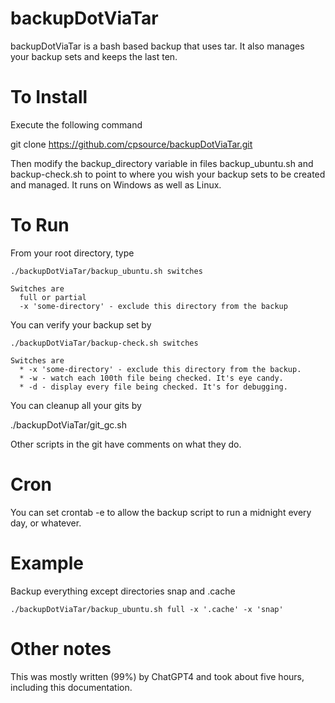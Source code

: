 # backupDotViaTar
backupDotViaTar is a bash based backup that uses tar. It also manages your backup sets and keeps the last ten.

# To Install

Execute the following command

  git clone https://github.com/cpsource/backupDotViaTar.git
  
Then modify the backup_directory variable in files backup_ubuntu.sh and backup-check.sh to point to where you wish your backup sets to be created and managed. It runs on Windows as well as Linux.

# To Run

From your root directory, type

	./backupDotViaTar/backup_ubuntu.sh switches
	
	Switches are
	  full or partial
	  -x 'some-directory' - exclude this directory from the backup
You can verify your backup set by

	./backupDotViaTar/backup-check.sh switches
	
	Switches are
	  * -x 'some-directory' - exclude this directory from the backup.
	  * -w - watch each 100th file being checked. It's eye candy.
	  * -d - display every file being checked. It's for debugging.

You can cleanup all your gits by

  ./backupDotViaTar/git_gc.sh
  
Other scripts in the git have comments on what they do.
# Cron
You can set crontab -e to allow the backup script to run a midnight every day, or whatever.
# Example

  Backup everything except directories snap and .cache

	./backupDotViaTar/backup_ubuntu.sh full -x '.cache' -x 'snap'

# Other notes
This was mostly written (99%) by ChatGPT4 and took about five hours, including this documentation.
